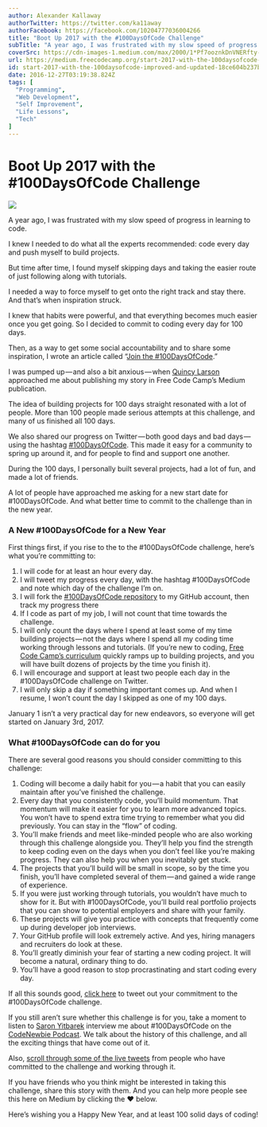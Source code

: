 ```yaml
---
author: Alexander Kallaway
authorTwitter: https://twitter.com/ka11away
authorFacebook: https://facebook.com/10204777036004266
title: "Boot Up 2017 with the #100DaysOfCode Challenge"
subTitle: "A year ago, I was frustrated with my slow speed of progress in learning to code...."
coverSrc: https://cdn-images-1.medium.com/max/2000/1*Pf7ooznkDnVNERfty-RLPg.jpeg
url: https://medium.freecodecamp.org/start-2017-with-the-100daysofcode-improved-and-updated-18ce604b237b
id: start-2017-with-the-100daysofcode-improved-and-updated-18ce604b237b
date: 2016-12-27T03:19:38.824Z
tags: [
  "Programming",
  "Web Development",
  "Self Improvement",
  "Life Lessons",
  "Tech"
]
---
```

# Boot Up 2017 with the #100DaysOfCode Challenge







![](https://cdn-images-1.medium.com/max/2000/1*Pf7ooznkDnVNERfty-RLPg.jpeg)







A year ago, I was frustrated with my slow speed of progress in learning to code.

I knew I needed to do what all the experts recommended: code every day and push myself to build projects.

But time after time, I found myself skipping days and taking the easier route of just following along with tutorials.

I needed a way to force myself to get onto the right track and stay there. And that’s when inspiration struck.

I knew that habits were powerful, and that everything becomes much easier once you get going. So I decided to commit to coding every day for 100 days.

Then, as a way to get some social accountability and to share some inspiration, I wrote an article called “[Join the #100DaysOfCode](https://medium.freecodecamp.com/join-the-100daysofcode-556ddb4579e4#.8x8jpxsfn).”

I was pumped up — and also a bit anxious — when [Quincy Larson](https://medium.com/@quincylarson) approached me about publishing my story in Free Code Camp’s Medium publication.

The idea of building projects for 100 days straight resonated with a lot of people. More than 100 people made serious attempts at this challenge, and many of us finished all 100 days.

We also shared our progress on Twitter — both good days and bad days — using the hashtag [#100DaysOfCode](https://twitter.com/search?f=tweets&vertical=default&q=%23100daysofcode&src=typd). This made it easy for a community to spring up around it, and for people to find and support one another.

During the 100 days, I personally built several projects, had a lot of fun, and made a lot of friends.

A lot of people have approached me asking for a new start date for #100DaysOfCode. And what better time to commit to the challenge than in the new year.

### A New #100DaysOfCode for a New Year

First things first, if you rise to the to the #100DaysOfCode challenge, here’s what you’re committing to:

1.  I will code for at least an hour every day.
2.  I will tweet my progress every day, with the hashtag #100DaysOfCode and note which day of the challenge I’m on.
3.  I will fork the [#100DaysOfCode repository](https://github.com/Kallaway/100-days-of-code) to my GitHub account, then track my progress there
4.  If I code as part of my job, I will not count that time towards the challenge.
5.  I will only count the days where I spend at least some of my time building projects — not the days where I spend all my coding time working through lessons and tutorials. (If you’re new to coding, [Free Code Camp’s curriculum](http://freecodecamp.com/map) quickly ramps up to building projects, and you will have built dozens of projects by the time you finish it).
6.  I will encourage and support at least two people each day in the #100DaysOfCode challenge on Twitter.
7.  I will only skip a day if something important comes up. And when I resume, I won’t count the day I skipped as one of my 100 days.

January 1 isn’t a very practical day for new endeavors, so everyone will get started on January 3rd, 2017.

### What #100DaysOfCode can do for you

There are several good reasons you should consider committing to this challenge:

1.  Coding will become a daily habit for you — a habit that you can easily maintain after you’ve finished the challenge.
2.  Every day that you consistently code, you’ll build momentum. That momentum will make it easier for you to learn more advanced topics. You won’t have to spend extra time trying to remember what you did previously. You can stay in the “flow” of coding.
3.  You’ll make friends and meet like-minded people who are also working through this challenge alongside you. They’ll help you find the strength to keep coding even on the days when you don’t feel like you’re making progress. They can also help you when you inevitably get stuck.
4.  The projects that you’ll build will be small in scope, so by the time you finish, you’ll have completed several of them — and gained a wide range of experience.
5.  If you were just working through tutorials, you wouldn’t have much to show for it. But with #100DaysOfCode, you’ll build real portfolio projects that you can show to potential employers and share with your family.
6.  These projects will give you practice with concepts that frequently come up during developer job interviews.
7.  Your GitHub profile will look extremely active. And yes, hiring managers and recruiters do look at these.
8.  You’ll greatly diminish your fear of starting a new coding project. It will become a natural, ordinary thing to do.
9.  You’ll have a good reason to stop procrastinating and start coding every day.

If all this sounds good, [click here](https://twitter.com/intent/tweet?text=I%27m%20publicly%20committing%20to%20the%20100DaysOfCode%20Challenge%20starting%20January%203,%202017.%20Join%20me!&url=https://medium.freecodecamp.com/start-2017-with-the-100daysofcode-improved-and-updated-18ce604b237b&hashtags=100DaysOfCode) to tweet out your commitment to the #100DaysOfCode challenge.

If you still aren’t sure whether this challenge is for you, take a moment to listen to [Saron Yitbarek](https://medium.com/@saronyitbarek) interview me about #100DaysOfCode on the [CodeNewbie Podcast](http://www.codenewbie.org/podcast/100-days-of-code). We talk about the history of this challenge, and all the exciting things that have come out of it.

Also, [scroll through some of the live tweets](https://twitter.com/search?f=tweets&vertical=default&q=%23100daysofcode&src=typd) from people who have committed to the challenge and working through it.

If you have friends who you think might be interested in taking this challenge, share this story with them. And you can help more people see this here on Medium by clicking the ❤ below.

Here’s wishing you a Happy New Year, and at least 100 solid days of coding!








